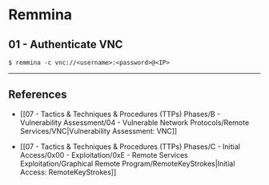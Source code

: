 # Remmina

## 01 - Authenticate VNC

```
$ remmina -c vnc://<username>:<password>@<IP>  
```

---
## References

- [[07 - Tactics & Techniques & Procedures (TTPs) Phases/B - Vulnerability Assessment/04 - Vulnerable Network Protocols/Remote Services/VNC|Vulnerability Assessment: VNC]]

- [[07 - Tactics & Techniques & Procedures (TTPs) Phases/C - Initial Access/0x00 - Exploitation/0xE - Remote Services Exploitation/Graphical Remote Program/RemoteKeyStrokes|Initial Access: RemoteKeyStrokes]]